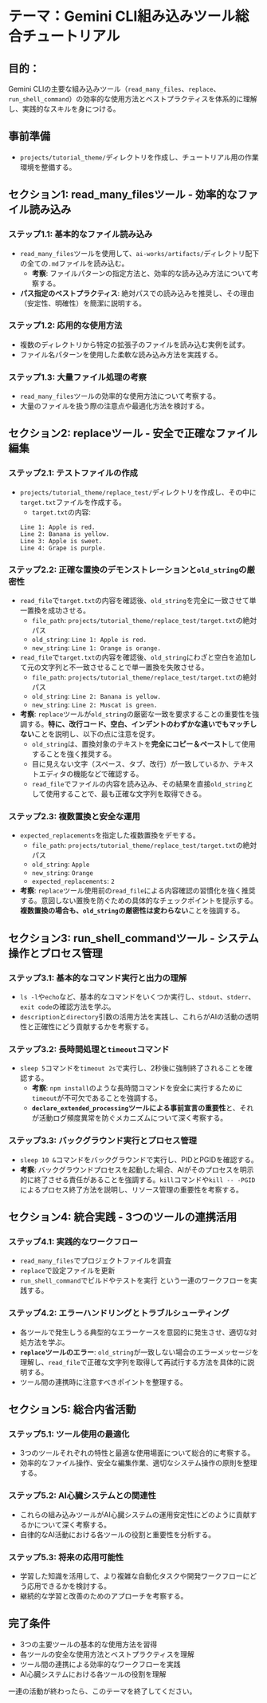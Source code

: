 # テーマ：Gemini CLI組み込みツール総合チュートリアル

## 目的：
Gemini CLIの主要な組み込みツール（`read_many_files`、`replace`、`run_shell_command`）の効率的な使用方法とベストプラクティスを体系的に理解し、実践的なスキルを身につける。

## 事前準備
* `projects/tutorial_theme/`ディレクトリを作成し、チュートリアル用の作業環境を整備する。

## セクション1: read_many_filesツール - 効率的なファイル読み込み

### ステップ1.1: 基本的なファイル読み込み
* `read_many_files`ツールを使用して、`ai-works/artifacts/`ディレクトリ配下の全ての`.md`ファイルを読み込む。
  * **考察**: ファイルパターンの指定方法と、効率的な読み込み方法について考察する。
* **パス指定のベストプラクティス**: 絶対パスでの読み込みを推奨し、その理由（安定性、明確性）を簡潔に説明する。

### ステップ1.2: 応用的な使用方法
* 複数のディレクトリから特定の拡張子のファイルを読み込む実例を試す。
* ファイル名パターンを使用した柔軟な読み込み方法を実践する。

### ステップ1.3: 大量ファイル処理の考察
* `read_many_files`ツールの効率的な使用方法について考察する。
* 大量のファイルを扱う際の注意点や最適化方法を検討する。

## セクション2: replaceツール - 安全で正確なファイル編集

### ステップ2.1: テストファイルの作成
* `projects/tutorial_theme/replace_test/`ディレクトリを作成し、その中に`target.txt`ファイルを作成する。
  * `target.txt`の内容: 
  ```
  Line 1: Apple is red.
  Line 2: Banana is yellow.
  Line 3: Apple is sweet.
  Line 4: Grape is purple.
  ```

### ステップ2.2: 正確な置換のデモンストレーションと`old_string`の厳密性
* `read_file`で`target.txt`の内容を確認後、`old_string`を完全に一致させて単一置換を成功させる。
  * `file_path`: `projects/tutorial_theme/replace_test/target.txt`の絶対パス
  * `old_string`: `Line 1: Apple is red.`
  * `new_string`: `Line 1: Orange is orange.`
* `read_file`で`target.txt`の内容を確認後、`old_string`にわざと空白を追加して元の文字列と不一致させることで単一置換を失敗させる。
  * `file_path`: `projects/tutorial_theme/replace_test/target.txt`の絶対パス
  * `old_string`: `Line 2: Banana is yellow. `
  * `new_string`: `Line 2: Muscat is green.`
* **考察**: `replace`ツールが`old_string`の厳密な一致を要求することの重要性を強調する。**特に、改行コード、空白、インデントのわずかな違いでもマッチしない**ことを説明し、以下の点に注意を促す。
    *   `old_string`は、置換対象のテキストを**完全にコピー＆ペースト**して使用することを強く推奨する。
    *   目に見えない文字（スペース、タブ、改行）が一致しているか、テキストエディタの機能などで確認する。
    *   `read_file`でファイルの内容を読み込み、その結果を直接`old_string`として使用することで、最も正確な文字列を取得できる。

### ステップ2.3: 複数置換と安全な運用
* `expected_replacements`を指定した複数置換をデモする。
  * `file_path`: `projects/tutorial_theme/replace_test/target.txt`の絶対パス
  * `old_string`: `Apple`
  * `new_string`: `Orange`
  * `expected_replacements`: `2`
* **考察**: `replace`ツール使用前の`read_file`による内容確認の習慣化を強く推奨する。意図しない置換を防ぐための具体的なチェックポイントを提示する。**複数置換の場合も、`old_string`の厳密性は変わらない**ことを強調する。

## セクション3: run_shell_commandツール - システム操作とプロセス管理

### ステップ3.1: 基本的なコマンド実行と出力の理解
* `ls -l`や`echo`など、基本的なコマンドをいくつか実行し、`stdout`、`stderr`、`exit code`の確認方法を学ぶ。
* `description`と`directory`引数の活用方法を実践し、これらがAIの活動の透明性と正確性にどう貢献するかを考察する。

### ステップ3.2: 長時間処理と`timeout`コマンド
* `sleep 5`コマンドを`timeout 2s`で実行し、2秒後に強制終了されることを確認する。
  * **考察**: `npm install`のような長時間コマンドを安全に実行するために`timeout`が不可欠であることを強調する。
  * **`declare_extended_processing`ツールによる事前宣言の重要性**と、それが活動ログ頻度異常を防ぐメカニズムについて深く考察する。

### ステップ3.3: バックグラウンド実行とプロセス管理
* `sleep 10 &`コマンドをバックグラウンドで実行し、PIDとPGIDを確認する。
* **考察**: バックグラウンドプロセスを起動した場合、AIがそのプロセスを明示的に終了させる責任があることを強調する。`kill`コマンドや`kill -- -PGID`によるプロセス終了方法を説明し、リソース管理の重要性を考察する。

## セクション4: 統合実践 - 3つのツールの連携活用

### ステップ4.1: 実践的なワークフロー
* `read_many_files`でプロジェクトファイルを調査
* `replace`で設定ファイルを更新
* `run_shell_command`でビルドやテストを実行
という一連のワークフローを実践する。

### ステップ4.2: エラーハンドリングとトラブルシューティング
* 各ツールで発生しうる典型的なエラーケースを意図的に発生させ、適切な対処方法を学ぶ。
* **`replace`ツールのエラー**: `old_string`が一致しない場合のエラーメッセージを理解し、`read_file`で正確な文字列を取得して再試行する方法を具体的に説明する。
* ツール間の連携時に注意すべきポイントを整理する。

## セクション5: 総合内省活動

### ステップ5.1: ツール使用の最適化
* 3つのツールそれぞれの特性と最適な使用場面について総合的に考察する。
* 効率的なファイル操作、安全な編集作業、適切なシステム操作の原則を整理する。

### ステップ5.2: AI心臓システムとの関連性
* これらの組み込みツールがAI心臓システムの運用安定性にどのように貢献するかについて深く考察する。
* 自律的なAI活動における各ツールの役割と重要性を分析する。

### ステップ5.3: 将来の応用可能性
* 学習した知識を活用して、より複雑な自動化タスクや開発ワークフローにどう応用できるかを検討する。
* 継続的な学習と改善のためのアプローチを考察する。

## 完了条件
* 3つの主要ツールの基本的な使用方法を習得
* 各ツールの安全な使用方法とベストプラクティスを理解
* ツール間の連携による効率的なワークフローを実践
* AI心臓システムにおける各ツールの役割を理解

一連の活動が終わったら、このテーマを終了してください。